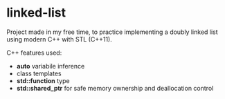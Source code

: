 # linked-list

Project made in my free time, to practice implementing a doubly linked list using modern C++ with STL (C++11).

C++ features used:
- **auto** variabile inference
- class templates
- **std::function** type
- **std::shared_ptr** for safe memory ownership and deallocation control


